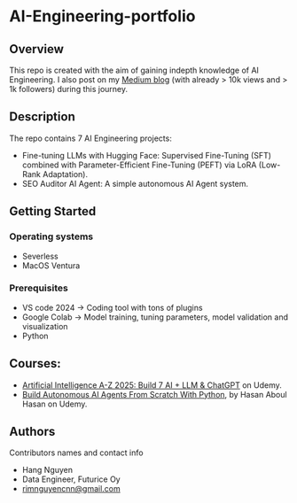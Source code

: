 # AI-Engineering-portfolio

## Overview

This repo is created with the aim of gaining indepth knowledge of AI Engineering.
I also post on my [Medium blog](https://hangmortimer.medium.com/) (with already > 10k views and > 1k followers) during this journey. 


## Description

The repo contains 7 AI Engineering projects:
- Fine-tuning LLMs with Hugging Face: Supervised Fine-Tuning (SFT) combined with Parameter-Efficient Fine-Tuning (PEFT) via LoRA (Low-Rank Adaptation).
- SEO Auditor AI Agent: A simple autonomous AI Agent system.

## Getting Started

### Operating systems

* Severless
* MacOS Ventura

### Prerequisites

* VS code 2024 -> Coding tool with tons of plugins
* Google Colab -> Model training, tuning parameters, model validation and visualization
* Python

## Courses:
- [Artificial Intelligence A-Z 2025: Build 7 AI + LLM & ChatGPT](https://www.udemy.com/course/machinelearning/?couponCode=KEEPLEARNING) on Udemy.
- [Build Autonomous AI Agents From Scratch With Python](https://www.udemy.com/course/build-autonomous-ai-agents-from-scratch-with-python/?couponCode=25BBPMXINACTIVE), by Hasan Aboul Hasan on Udemy.

## Authors

Contributors names and contact info

* Hang Nguyen 
* Data Engineer, Futurice Oy
* rimnguyencnn@gmail.com


